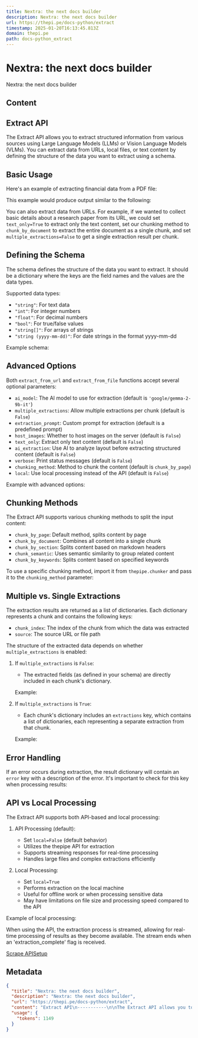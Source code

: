 ```yaml
---
title: Nextra: the next docs builder
description: Nextra: the next docs builder
url: https://thepi.pe/docs-python/extract
timestamp: 2025-01-20T16:13:45.813Z
domain: thepi.pe
path: docs-python_extract
---
```


# Nextra: the next docs builder


Nextra: the next docs builder


## Content

Extract API
-----------

The Extract API allows you to extract structured information from various sources using Large Language Models (LLMs) or Vision Language Models (VLMs). You can extract data from URLs, local files, or text content by defining the structure of the data you want to extract using a schema.

Basic Usage[](https://thepi.pe/docs-python/extract#basic-usage)
---------------------------------------------------------------

Here's an example of extracting financial data from a PDF file:

This example would produce output similar to the following:

You can also extract data from URLs. For example, if we wanted to collect basic details about a research paper from its URL, we could set `text_only=True` to extract only the text content, set our chunking method to `chunk_by_document` to extract the entire document as a single chunk, and set `multiple_extractions=False` to get a single extraction result per chunk.

Defining the Schema[](https://thepi.pe/docs-python/extract#defining-the-schema)
-------------------------------------------------------------------------------

The schema defines the structure of the data you want to extract. It should be a dictionary where the keys are the field names and the values are the data types.

Supported data types:

*   `"string"`: For text data
*   `"int"`: For integer numbers
*   `"float"`: For decimal numbers
*   `"bool"`: For true/false values
*   `"string[]"`: For arrays of strings
*   `"string (yyyy-mm-dd)"`: For date strings in the format yyyy-mm-dd

Example schema:

Advanced Options[](https://thepi.pe/docs-python/extract#advanced-options)
-------------------------------------------------------------------------

Both `extract_from_url` and `extract_from_file` functions accept several optional parameters:

*   `ai_model`: The AI model to use for extraction (default is `'google/gemma-2-9b-it'`)
*   `multiple_extractions`: Allow multiple extractions per chunk (default is `False`)
*   `extraction_prompt`: Custom prompt for extraction (default is a predefined prompt)
*   `host_images`: Whether to host images on the server (default is `False`)
*   `text_only`: Extract only text content (default is `False`)
*   `ai_extraction`: Use AI to analyze layout before extracting structured content (default is `False`)
*   `verbose`: Print status messages (default is `False`)
*   `chunking_method`: Method to chunk the content (default is `chunk_by_page`)
*   `local`: Use local processing instead of the API (default is `False`)

Example with advanced options:

Chunking Methods[](https://thepi.pe/docs-python/extract#chunking-methods)
-------------------------------------------------------------------------

The Extract API supports various chunking methods to split the input content:

*   `chunk_by_page`: Default method, splits content by page
*   `chunk_by_document`: Combines all content into a single chunk
*   `chunk_by_section`: Splits content based on markdown headers
*   `chunk_semantic`: Uses semantic similarity to group related content
*   `chunk_by_keywords`: Splits content based on specified keywords

To use a specific chunking method, import it from `thepipe.chunker` and pass it to the `chunking_method` parameter:

Multiple vs. Single Extractions[](https://thepi.pe/docs-python/extract#multiple-vs-single-extractions)
------------------------------------------------------------------------------------------------------

The extraction results are returned as a list of dictionaries. Each dictionary represents a chunk and contains the following keys:

*   `chunk_index`: The index of the chunk from which the data was extracted
*   `source`: The source URL or file path

The structure of the extracted data depends on whether `multiple_extractions` is enabled:

1.  If `multiple_extractions` is `False`:
    
    *   The extracted fields (as defined in your schema) are directly included in each chunk's dictionary.
    
    Example:
    
2.  If `multiple_extractions` is `True`:
    
    *   Each chunk's dictionary includes an `extractions` key, which contains a list of dictionaries, each representing a separate extraction from that chunk.
    
    Example:
    

Error Handling[](https://thepi.pe/docs-python/extract#error-handling)
---------------------------------------------------------------------

If an error occurs during extraction, the result dictionary will contain an `error` key with a description of the error. It's important to check for this key when processing results:

API vs Local Processing[](https://thepi.pe/docs-python/extract#api-vs-local-processing)
---------------------------------------------------------------------------------------

The Extract API supports both API-based and local processing:

1.  API Processing (default):
    
    *   Set `local=False` (default behavior)
    *   Utilizes the thepipe API for extraction
    *   Supports streaming responses for real-time processing
    *   Handles large files and complex extractions efficiently
2.  Local Processing:
    
    *   Set `local=True`
    *   Performs extraction on the local machine
    *   Useful for offline work or when processing sensitive data
    *   May have limitations on file size and processing speed compared to the API

Example of local processing:

When using the API, the extraction process is streamed, allowing for real-time processing of results as they become available. The stream ends when an 'extraction\_complete' flag is received.

[Scrape API](https://thepi.pe/docs-python/scrape "Scrape API")[Setup](https://thepi.pe/docs-typescript/setup "Setup")

## Metadata

```json
{
  "title": "Nextra: the next docs builder",
  "description": "Nextra: the next docs builder",
  "url": "https://thepi.pe/docs-python/extract",
  "content": "Extract API\n-----------\n\nThe Extract API allows you to extract structured information from various sources using Large Language Models (LLMs) or Vision Language Models (VLMs). You can extract data from URLs, local files, or text content by defining the structure of the data you want to extract using a schema.\n\nBasic Usage[](https://thepi.pe/docs-python/extract#basic-usage)\n---------------------------------------------------------------\n\nHere's an example of extracting financial data from a PDF file:\n\nThis example would produce output similar to the following:\n\nYou can also extract data from URLs. For example, if we wanted to collect basic details about a research paper from its URL, we could set `text_only=True` to extract only the text content, set our chunking method to `chunk_by_document` to extract the entire document as a single chunk, and set `multiple_extractions=False` to get a single extraction result per chunk.\n\nDefining the Schema[](https://thepi.pe/docs-python/extract#defining-the-schema)\n-------------------------------------------------------------------------------\n\nThe schema defines the structure of the data you want to extract. It should be a dictionary where the keys are the field names and the values are the data types.\n\nSupported data types:\n\n*   `\"string\"`: For text data\n*   `\"int\"`: For integer numbers\n*   `\"float\"`: For decimal numbers\n*   `\"bool\"`: For true/false values\n*   `\"string[]\"`: For arrays of strings\n*   `\"string (yyyy-mm-dd)\"`: For date strings in the format yyyy-mm-dd\n\nExample schema:\n\nAdvanced Options[](https://thepi.pe/docs-python/extract#advanced-options)\n-------------------------------------------------------------------------\n\nBoth `extract_from_url` and `extract_from_file` functions accept several optional parameters:\n\n*   `ai_model`: The AI model to use for extraction (default is `'google/gemma-2-9b-it'`)\n*   `multiple_extractions`: Allow multiple extractions per chunk (default is `False`)\n*   `extraction_prompt`: Custom prompt for extraction (default is a predefined prompt)\n*   `host_images`: Whether to host images on the server (default is `False`)\n*   `text_only`: Extract only text content (default is `False`)\n*   `ai_extraction`: Use AI to analyze layout before extracting structured content (default is `False`)\n*   `verbose`: Print status messages (default is `False`)\n*   `chunking_method`: Method to chunk the content (default is `chunk_by_page`)\n*   `local`: Use local processing instead of the API (default is `False`)\n\nExample with advanced options:\n\nChunking Methods[](https://thepi.pe/docs-python/extract#chunking-methods)\n-------------------------------------------------------------------------\n\nThe Extract API supports various chunking methods to split the input content:\n\n*   `chunk_by_page`: Default method, splits content by page\n*   `chunk_by_document`: Combines all content into a single chunk\n*   `chunk_by_section`: Splits content based on markdown headers\n*   `chunk_semantic`: Uses semantic similarity to group related content\n*   `chunk_by_keywords`: Splits content based on specified keywords\n\nTo use a specific chunking method, import it from `thepipe.chunker` and pass it to the `chunking_method` parameter:\n\nMultiple vs. Single Extractions[](https://thepi.pe/docs-python/extract#multiple-vs-single-extractions)\n------------------------------------------------------------------------------------------------------\n\nThe extraction results are returned as a list of dictionaries. Each dictionary represents a chunk and contains the following keys:\n\n*   `chunk_index`: The index of the chunk from which the data was extracted\n*   `source`: The source URL or file path\n\nThe structure of the extracted data depends on whether `multiple_extractions` is enabled:\n\n1.  If `multiple_extractions` is `False`:\n    \n    *   The extracted fields (as defined in your schema) are directly included in each chunk's dictionary.\n    \n    Example:\n    \n2.  If `multiple_extractions` is `True`:\n    \n    *   Each chunk's dictionary includes an `extractions` key, which contains a list of dictionaries, each representing a separate extraction from that chunk.\n    \n    Example:\n    \n\nError Handling[](https://thepi.pe/docs-python/extract#error-handling)\n---------------------------------------------------------------------\n\nIf an error occurs during extraction, the result dictionary will contain an `error` key with a description of the error. It's important to check for this key when processing results:\n\nAPI vs Local Processing[](https://thepi.pe/docs-python/extract#api-vs-local-processing)\n---------------------------------------------------------------------------------------\n\nThe Extract API supports both API-based and local processing:\n\n1.  API Processing (default):\n    \n    *   Set `local=False` (default behavior)\n    *   Utilizes the thepipe API for extraction\n    *   Supports streaming responses for real-time processing\n    *   Handles large files and complex extractions efficiently\n2.  Local Processing:\n    \n    *   Set `local=True`\n    *   Performs extraction on the local machine\n    *   Useful for offline work or when processing sensitive data\n    *   May have limitations on file size and processing speed compared to the API\n\nExample of local processing:\n\nWhen using the API, the extraction process is streamed, allowing for real-time processing of results as they become available. The stream ends when an 'extraction\\_complete' flag is received.\n\n[Scrape API](https://thepi.pe/docs-python/scrape \"Scrape API\")[Setup](https://thepi.pe/docs-typescript/setup \"Setup\")",
  "usage": {
    "tokens": 1149
  }
}
```
